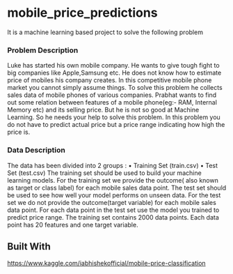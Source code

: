 # mobile_price_predictions

It is a machine learning based project to solve the following problem

### Problem Description

Luke has started his own mobile company. He wants to give tough fight to big companies like Apple,Samsung etc. He does not know how to estimate price of mobiles his company creates. In this competitive mobile phone market you cannot simply assume things. To solve this problem he collects sales data of mobile phones of various companies. Prabhat wants to find out some relation between features of a mobile phone(eg:- RAM, Internal Memory etc) and its selling price. But he is not so good at Machine Learning. So he needs your help to solve this problem. In this problem you do not have to predict actual price but a price range indicating how high the price is.

### Data Description

The data has been divided into 2 groups : • Training Set (train.csv) • Test Set (test.csv) The training set should be used to build your machine learning models. For the training set we provide the outcome( also known as target or class label) for each mobile sales data point. The test set should be used to see how well your model performs on unseen data. For the test set we do not provide the outcome(target variable) for each mobile sales data point. For each data point in the test set use the model you trained to predict price range. The training set contains 2000 data points. Each data point has 20 features and one target variable.

## Built With
https://www.kaggle.com/iabhishekofficial/mobile-price-classification
